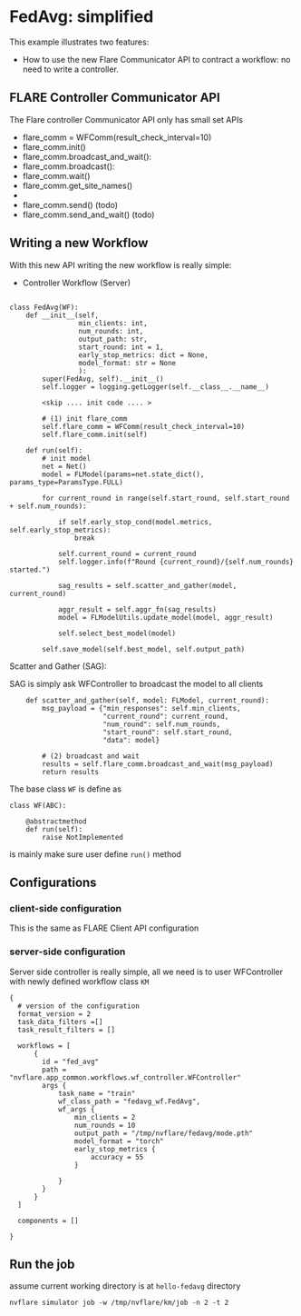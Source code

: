 # FedAvg: simplified

This example illustrates two features:
* How to use the new Flare Communicator API to contract a workflow: no need to write a controller.  

## FLARE Controller Communicator API

The Flare controller Communicator API only has small set APIs
* flare_comm = WFComm(result_check_interval=10)
* flare_comm.init()
* flare_comm.broadcast_and_wait():
* flare_comm.broadcast():
* flare_comm.wait()
* flare_comm.get_site_names()
* 
* flare_comm.send()     (todo)
* flare_comm.send_and_wait() (todo)

## Writing a new Workflow

With this new API writing the new workflow is really simple: 

* Controller Workflow (Server)

```

class FedAvg(WF):
    def __init__(self,
                 min_clients: int,
                 num_rounds: int,
                 output_path: str,
                 start_round: int = 1,
                 early_stop_metrics: dict = None,
                 model_format: str = None
                 ):
        super(FedAvg, self).__init__()
        self.logger = logging.getLogger(self.__class__.__name__)
        
        <skip .... init code .... >
 
        # (1) init flare_comm
        self.flare_comm = WFComm(result_check_interval=10)
        self.flare_comm.init(self)
        
    def run(self):
        # init model
        net = Net()
        model = FLModel(params=net.state_dict(), params_type=ParamsType.FULL)
        
        for current_round in range(self.start_round, self.start_round + self.num_rounds):
        
            if self.early_stop_cond(model.metrics, self.early_stop_metrics):
                break

            self.current_round = current_round
            self.logger.info(f"Round {current_round}/{self.num_rounds} started.")

            sag_results = self.scatter_and_gather(model, current_round)

            aggr_result = self.aggr_fn(sag_results)
            model = FLModelUtils.update_model(model, aggr_result)
            
            self.select_best_model(model)

        self.save_model(self.best_model, self.output_path)
```
Scatter and Gather (SAG): 

SAG is simply ask WFController to broadcast the model to all clients

```
    def scatter_and_gather(self, model: FLModel, current_round):
        msg_payload = {"min_responses": self.min_clients,
                       "current_round": current_round,
                       "num_round": self.num_rounds,
                       "start_round": self.start_round,
                       "data": model}

        # (2) broadcast and wait
        results = self.flare_comm.broadcast_and_wait(msg_payload)
        return results
```

The base class ```WF``` is define as

```
class WF(ABC):

    @abstractmethod
    def run(self):
        raise NotImplemented
```
is mainly make sure user define ```run()``` method
 
## Configurations

### client-side configuration

This is the same as FLARE Client API configuration

### server-side configuration

  Server side controller is really simple, all we need is to user WFController with newly defined workflow class
```KM```

```
{
  # version of the configuration
  format_version = 2
  task_data_filters =[]
  task_result_filters = []

  workflows = [
      {
        id = "fed_avg"
        path = "nvflare.app_common.workflows.wf_controller.WFController"
        args {
            task_name = "train"
            wf_class_path = "fedavg_wf.FedAvg",
            wf_args {
                min_clients = 2
                num_rounds = 10
                output_path = "/tmp/nvflare/fedavg/mode.pth"
                model_format = "torch"
                early_stop_metrics {
                    accuracy = 55
                }

            }
        }
      }
  ]

  components = []

}

```


## Run the job

assume current working directory is at ```hello-fedavg``` directory 

```
nvflare simulator job -w /tmp/nvflare/km/job -n 2 -t 2
```
